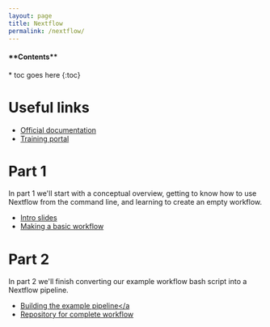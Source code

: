 ```yaml
---
layout: page
title: Nextflow
permalink: /nextflow/
---
```


<nav>
  <h4>**Contents**</h4>
  * toc goes here
  {:toc}
</nav>

# Useful links

- [Official documentation](https://www.nextflow.io/docs/latest/index.html)
- [Training portal](https://training.nextflow.io/)

# Part 1

In part 1 we'll start with a conceptual overview, getting to know how to use Nextflow from the command line, and learning to create an empty workflow.

- <a href="/nextflow-vs-snakemake-2024/slides/nextflow_intro" target="_blank">Intro slides</a>
- <a href="/nextflow-vs-snakemake-2024/slides/basic_workflow" target="_blank">Making a basic workflow</a>

# Part 2

In part 2 we'll finish converting our example workflow bash script into a Nextflow pipeline.

- <a href="/nextflow-vs-snakemake-2024/slides/building_example" target="_blank">Building the example pipeline</a
- [Repository for complete workflow](https://github.com/sagc-bioinformatics/nextflow-example-workflow-2024)
